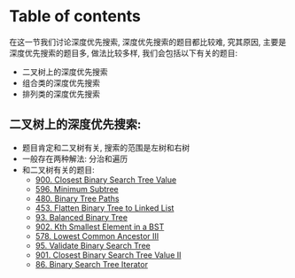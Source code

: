 # Table of contents

在这一节我们讨论深度优先搜索, 深度优先搜索的题目都比较难, 究其原因, 主要是深度优先搜索的题目多, 做法比较多样, 我们会包括以下有关的题目:

* 二叉树上的深度优先搜索
* 组合类的深度优先搜索
* 排列类的深度优先搜索

## 二叉树上的深度优先搜索:
- 题目肯定和二叉树有关, 搜索的范围是左树和右树
- 一般存在两种解法: 分治和遍历
- 和二叉树有关的题目:
  * [900. Closest Binary Search Tree Value](depth-first-search-dfs/900.-closest-binary-search-tree-value.md)
  * [596. Minimum Subtree](depth-first-search-dfs/596.-minimum-subtree.md)
  * [480. Binary Tree Paths](depth-first-search-dfs/480.-binary-tree-paths.md)
  * [453. Flatten Binary Tree to Linked List](depth-first-search-dfs/453.-flatten-binary-tree-to-linked-list.md)
  * [93. Balanced Binary Tree](depth-first-search-dfs/93.-balanced-binary-tree.md)
  * [902. Kth Smallest Element in a BST](depth-first-search-dfs/902.-kth-smallest-element-in-a-bst.md)
  * [578. Lowest Common Ancestor III](depth-first-search-dfs/578.-lowest-common-ancestor-iii.md)
  * [95. Validate Binary Search Tree](depth-first-search-dfs/95.-validate-binary-search-tree.md)
  * [901. Closest Binary Search Tree Value II](depth-first-search-dfs/901.-closest-binary-search-tree-value-ii.md)
  * [86. Binary Search Tree Iterator](depth-first-search-dfs/86.-binary-search-tree-iterator.md)
